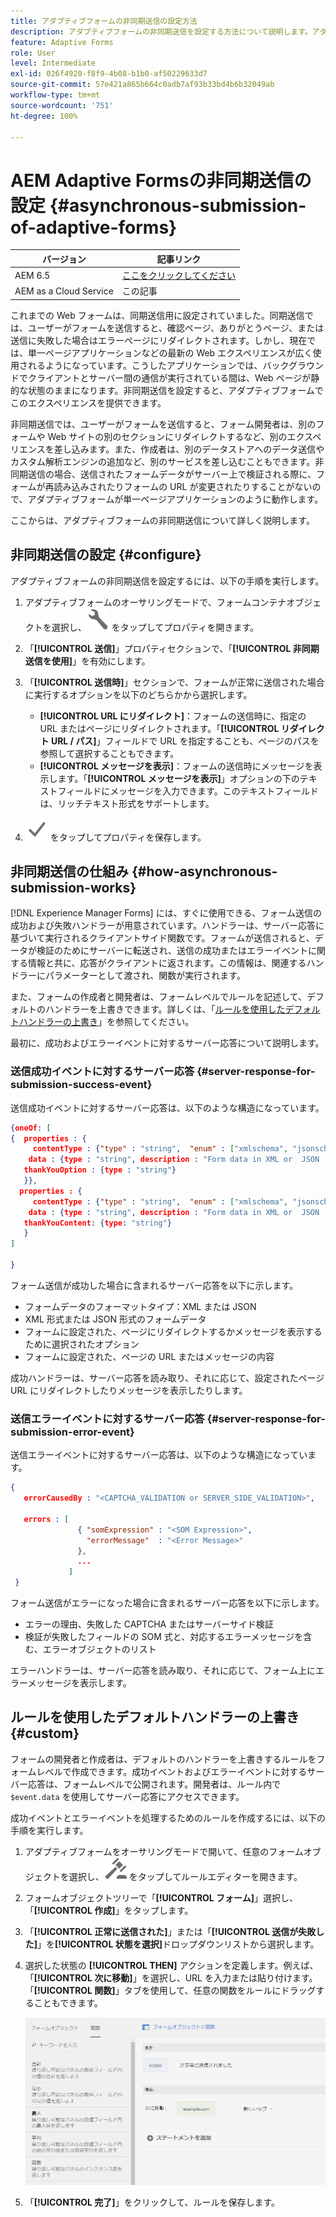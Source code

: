 ```yaml
---
title: アダプティブフォームの非同期送信の設定方法
description: アダプティブフォームの非同期送信を設定する方法について説明します。アダプティブフォームで非同期送信がどのように機能するかを詳しく調べます。
feature: Adaptive Forms
role: User
level: Intermediate
exl-id: 026f4920-f8f9-4b08-b1b0-af50229633d7
source-git-commit: 57e421a865b664c0adb7af93b33bd4b6b32049ab
workflow-type: tm+mt
source-wordcount: '751'
ht-degree: 100%

---
```


# AEM Adaptive Formsの非同期送信の設定 {#asynchronous-submission-of-adaptive-forms}


| バージョン | 記事リンク |
| -------- | ---------------------------- |
| AEM 6.5 | [ここをクリックしてください](https://experienceleague.adobe.com/docs/experience-manager-65/forms/adaptive-forms-advanced-authoring/template-editor.html?lang=ja) |
| AEM as a Cloud Service | この記事 |


これまでの Web フォームは、同期送信用に設定されていました。同期送信では、ユーザーがフォームを送信すると、確認ページ、ありがとうページ、または送信に失敗した場合はエラーページにリダイレクトされます。しかし、現在では、単一ページアプリケーションなどの最新の Web エクスペリエンスが広く使用されるようになっています。こうしたアプリケーションでは、バックグラウンドでクライアントとサーバー間の通信が実行されている間は、Web ページが静的な状態のままになります。非同期送信を設定すると、アダプティブフォームでこのエクスペリエンスを提供できます。

非同期送信では、ユーザーがフォームを送信すると、フォーム開発者は、別のフォームや Web サイトの別のセクションにリダイレクトするなど、別のエクスペリエンスを差し込みます。また、作成者は、別のデータストアへのデータ送信やカスタム解析エンジンの追加など、別のサービスを差し込むこともできます。非同期送信の場合、送信されたフォームデータがサーバー上で検証される際に、フォームが再読み込みされたりフォームの URL が変更されたりすることがないので、アダプティブフォームが単一ページアプリケーションのように動作します。

ここからは、アダプティブフォームの非同期送信について詳しく説明します。

## 非同期送信の設定 {#configure}

アダプティブフォームの非同期送信を設定するには、以下の手順を実行します。

1. アダプティブフォームのオーサリングモードで、フォームコンテナオブジェクトを選択し、![cmppr1](assets/configure-icon.svg) をタップしてプロパティを開きます。
1. 「**[!UICONTROL 送信]**」プロパティセクションで、「**[!UICONTROL 非同期送信を使用]**」を有効にします。
1. 「**[!UICONTROL 送信時]**」セクションで、フォームが正常に送信された場合に実行するオプションを以下のどちらかから選択します。

   * **[!UICONTROL URL にリダイレクト]**：フォームの送信時に、指定の URL またはページにリダイレクトされます。「**[!UICONTROL リダイレクト URL / パス]**」フィールドで URL を指定することも、ページのパスを参照して選択することもできます。
   * **[!UICONTROL メッセージを表示]**：フォームの送信時にメッセージを表示します。「**[!UICONTROL メッセージを表示]**」オプションの下のテキストフィールドにメッセージを入力できます。このテキストフィールドは、リッチテキスト形式をサポートします。

1. ![check-button1](assets/save_icon.svg) をタップしてプロパティを保存します。

## 非同期送信の仕組み {#how-asynchronous-submission-works}

[!DNL Experience Manager Forms] には、すぐに使用できる、フォーム送信の成功および失敗ハンドラーが用意されています。ハンドラーは、サーバー応答に基づいて実行されるクライアントサイド関数です。フォームが送信されると、データが検証のためにサーバーに転送され、送信の成功またはエラーイベントに関する情報と共に、応答がクライアントに返されます。この情報は、関連するハンドラーにパラメーターとして渡され、関数が実行されます。

また、フォームの作成者と開発者は、フォームレベルでルールを記述して、デフォルトのハンドラーを上書きできます。詳しくは、「[ルールを使用したデフォルトハンドラーの上書き](#custom)」を参照してください。

最初に、成功およびエラーイベントに対するサーバー応答について説明します。

### 送信成功イベントに対するサーバー応答 {#server-response-for-submission-success-event}

送信成功イベントに対するサーバー応答は、以下のような構造になっています。

```json
{oneOf: [
{  properties : {
     contentType : {"type" : "string",  "enum" : ["xmlschema", "jsonschema"]},
    data : {type : "string", description : "Form data in XML or  JSON  format"},
   thankYouOption : {type : "string"}
   }},
  properties : {
     contentType : {"type" : "string",  "enum" : ["xmlschema", "jsonschema"]},
    data : {type : "string", description : "Form data in XML or  JSON  format"},
   thankYouContent: {type: "string"}
   }
]

}
```

フォーム送信が成功した場合に含まれるサーバー応答を以下に示します。

* フォームデータのフォーマットタイプ：XML または JSON
* XML 形式または JSON 形式のフォームデータ
* フォームに設定された、ページにリダイレクトするかメッセージを表示するために選択されたオプション
* フォームに設定された、ページの URL またはメッセージの内容

成功ハンドラーは、サーバー応答を読み取り、それに応じて、設定されたページ URL にリダイレクトしたりメッセージを表示したりします。

### 送信エラーイベントに対するサーバー応答 {#server-response-for-submission-error-event}

送信エラーイベントに対するサーバー応答は、以下のような構造になっています。

```json
{
   errorCausedBy : "<CAPTCHA_VALIDATION or SERVER_SIDE_VALIDATION>",

   errors : [
               { "somExpression" : "<SOM Expression>",
                 "errorMessage"  : "<Error Message>"
               },
               ...
             ]
 }
```

フォーム送信がエラーになった場合に含まれるサーバー応答を以下に示します。

* エラーの理由、失敗した CAPTCHA またはサーバーサイド検証
* 検証が失敗したフィールドの SOM 式と、対応するエラーメッセージを含む、エラーオブジェクトのリスト

エラーハンドラーは、サーバー応答を読み取り、それに応じて、フォーム上にエラーメッセージを表示します。

## ルールを使用したデフォルトハンドラーの上書き {#custom}

フォームの開発者と作成者は、デフォルトのハンドラーを上書きするルールをフォームレベルで作成できます。成功イベントおよびエラーイベントに対するサーバー応答は、フォームレベルで公開されます。開発者は、ルール内で `$event.data` を使用してサーバー応答にアクセスできます。

成功イベントとエラーイベントを処理するためのルールを作成するには、以下の手順を実行します。

1. アダプティブフォームをオーサリングモードで開いて、任意のフォームオブジェクトを選択し、![edit-rules1](assets/edit-rules-icon.svg) をタップしてルールエディターを開きます。
1. フォームオブジェクトツリーで「**[!UICONTROL フォーム]**」選択し、「**[!UICONTROL 作成]**」をタップします。
1. 「**[!UICONTROL 正常に送信された]**」または「**[!UICONTROL 送信が失敗した]**」を&#x200B;**[!UICONTROL 状態を選択]**&#x200B;ドロップダウンリストから選択します。
1. 選択した状態の **[!UICONTROL THEN]** アクションを定義します。例えば、「**[!UICONTROL 次に移動]**」を選択し、URL を入力または貼り付けます。「**[!UICONTROL 関数]**」タブを使用して、任意の関数をルールにドラッグすることもできます。

   ![送信ハンドラーの成功](assets/form-submission-handler.png)

1. 「**[!UICONTROL 完了]**」をクリックして、ルールを保存します。